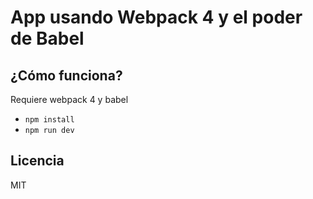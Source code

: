 # App usando Webpack 4 y el poder de Babel

## ¿Cómo funciona?

Requiere webpack 4 y babel

- `npm install`
- `npm run dev`

## Licencia 

MIT
